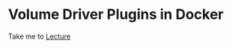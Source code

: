 # Volume Driver Plugins in Docker

  Take me to [Lecture](https://kodekloud.com/courses/certified-kubernetes-administrator-with-practice-tests/lectures/13350437)